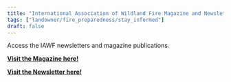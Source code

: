 ```yaml
---
title: "International Association of Wildland Fire Magazine and Newsletter"
tags: ["landowner/fire_preparedness/stay_informed"]
draft: false
---
```


Access the IAWF newsletters and magazine publications.

[**Visit the Magazine here!**](https://www.iawfonline.org/wildfire-magazine/)

[**Visit the Newsletter here!**](https://www.iawfonline.org/resources/e-news-dispatch/)

